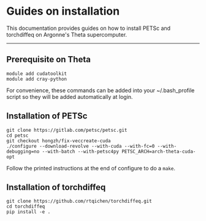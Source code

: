 # Guides on installation

This documentation provides guides on how to install PETSc and torchdiffeq on Argonne's Theta supercomputer.

---
## Prerequisite on Theta
```
module add cudatoolkit
module add cray-python
```
For convenience, these commands can be added into your ~/.bash_profile script so they will be added automatically at login.

## Installation of PETSc
```
git clone https://gitlab.com/petsc/petsc.git
cd petsc
git checkout hongzh/fix-veccreate-cuda
./configure --download-revolve --with-cuda --with-fc=0 --with-debugging=no --with-batch --with-petsc4py PETSC_ARCH=arch-theta-cuda-opt
```
Follow the printed instructions at the end of configure to do a `make`.

## Installation of torchdiffeq
```
git clone https://github.com/rtqichen/torchdiffeq.git
cd torchdiffeq
pip install -e .
```

